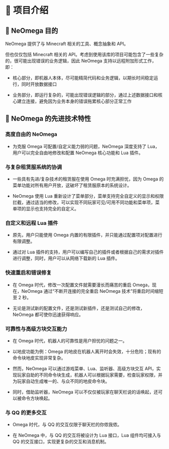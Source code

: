 # 📘 项目介绍

## **🔨 NeOmega 目的**

NeOmega 提供了与 Minecraft 相关的工具、概念抽象和 API。

但也仅仅包括 Minecraft 相关的 API。考虑到使用该库的项目可能包含了一些复杂的，很可能出现错误的业务逻辑，因此 NeOmega 支持以远程附加形式工作，即：

- 核心部分，即机器人本体，尽可能精简代码和业务逻辑，以期长时间稳定运行，同时开放数据接口

- 业务部分，即运行复杂的，可能出现错误逻辑的部分，通过上述数据接口和核心建立连接，避免因为业务本身的错误拖累核心部分正常工作

## **🚀 NeOmega 的先进技术特性**

### 高度自由的 NeOmega
- 为克服 Omega 可配置/自定义能力弱的问题，NeOmega 深度支持了 Lua，用户可以完全自由地修改和配置 NeOmega 核心功能和 Lua 插件。

### 与复杂租赁服系统的协调
- 一些具有先进/复杂技术的租赁服在使用 Omega 时充满担忧，因为 Omega 的菜单功能对所有用户开放，这破坏了租赁服原本的系统设计。

- NeOmega 使用 Lua 重新设计了菜单部分，菜单支持完全自定义的显示和权限拦截，通过适当的修改，可以实现不同玩家可见/可用不同功能和菜单项，菜单项的显示也支持完全的自定义。

### 自定义和远程 Lua 插件
- 原先，用户只能使用 Omega 内置的有限插件，并只能通过配置项对配置进行有限调整。

- 通过对 Lua 插件的支持，用户可以编写自己的插件或者根据自己的需求对插件进行调整，同时，用户可以从网络下载新的 Lua 插件。

### 快速重启和错误修复
- 在 Omega 时代，修改一次配置文件就需要漫长而痛苦的重启 Omega，现在，NeOmega 通过“不断开连接的完全重启 NeOmega 技术”将重启时间缩短至 2 秒。

- 无论是测试新的配置文件，还是测试新插件，还是测试自己的修改，NeOmega 都可使你迅速获得响应。

### 可靠性与高级方块交互能力
- 在 Omega 时代，机器人的可靠性是用户担忧的问题之一。

- 以地皮功能为例：Omega 的地皮在机器人离开时会失效，十分危险；现有的命令块地皮实现非常复杂。

- 然而，NeOmega 可以通过游戏菜单、Lua、监听器、高级方块交互 API，实现玩家自助的不同命令块生成，机器人可以根据玩家需要，检查玩家权限，并为玩家自动生成唯一的、与众不同的地皮命令块。

- 同时，借助监听器，NeOmega 可以不仅仅被玩家在聊天栏说的话唤起，还可以被命令方块唤起。

### 与 QQ 的更多交互
- Omega 时代，与 QQ 的交互仅限于聊天栏的你侬我侬。

- 在 NeOmega 中，与 QQ 的交互将被设计为 Lua 接口，Lua 组件均可接入与 QQ 的交互接口，实现更复杂的交互和消息机制。
